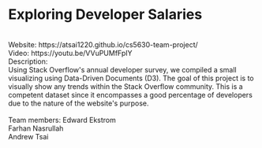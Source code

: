 # Exploring Developer Salaries
<br>
Website: https://atsai1220.github.io/cs5630-team-project/ <br>
Video: https://youtu.be/VVuPUMfFpIY <br>
Description: <br>
Using Stack Overflow's annual developer survey, we compiled a small visualizing using Data-Driven Documents (D3). The goal of this project is to visually show any trends within the Stack Overflow community. This is a competent dataset since it encompasses a good percentage of developers due to the nature of the website's purpose. <br>
<br>
Team members:
Edward Ekstrom <br>
Farhan Nasrullah <br>
Andrew Tsai<br>

